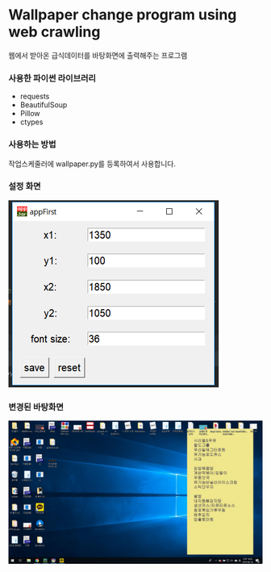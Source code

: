 # Wallpaper change program using web crawling

웹에서 받아온 급식데이터를 바탕화면에 출력해주는 프로그램

### 사용한 파이썬 라이브러리

- requests
- BeautifulSoup
- Pillow
- ctypes

### 사용하는 방법
 작업스케줄러에 wallpaper.py를 등록하여서 사용합니다.

### 설정 화면

![setting](./setting_screenshot.png) 

### 변경된 바탕화면
![result](./result.PNG) 